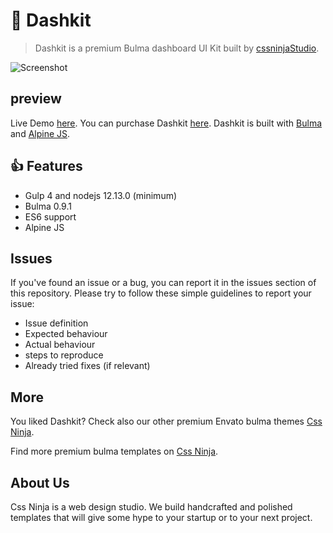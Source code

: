 # 👋 Dashkit
> Dashkit is a premium Bulma dashboard UI Kit built by [cssninjaStudio](https://cssninja.io).

![Screenshot](https://media.cssninja.io/products/dashkit/product.png "Dashkit")

## preview

Live Demo [here](https://dashkit.cssninja.io). You can purchase Dashkit [here](https://cssninja.io/product/dashkit). Dashkit is built with [Bulma](https://bulma.io) and [Alpine JS](https://github.com/alpinejs/alpine).

## 👍 Features

* Gulp 4 and nodejs 12.13.0 (minimum)
* Bulma 0.9.1
* ES6 support
* Alpine JS

## Issues

If you've found an issue or a bug, you can report it in the issues section of this repository. Please try to follow these simple guidelines to report your issue:

* Issue definition
* Expected behaviour
* Actual behaviour
* steps to reproduce
* Already tried fixes (if relevant)

## More

You liked Dashkit? Check also our other premium Envato bulma themes [Css Ninja](https://cssninja.io/themes).

Find more premium bulma templates on [Css Ninja](https://cssninja.io/category/all).

## About Us

Css Ninja is a web design studio. We build handcrafted and polished templates that will give some hype to your startup or to your next project.
